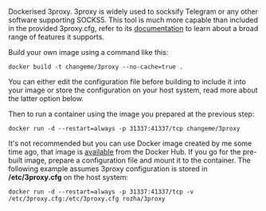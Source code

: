 Dockerised 3proxy.  3proxy is widely used to socksify Telegram or any other software supporting SOCKS5.  This tool is much more capable than included in the provided 3proxy.cfg, refer to its [documentation](https://3proxy.ru/documents) to learn about a broad range of features it supports.

Build your own image using a command like this:

`docker build -t changeme/3proxy --no-cache=true .`

You can either edit the configuration file before building to include it into your image or store the configuration on your host system, read more about the latter option below.

Then to run a container using the image you prepared at the previous step:

`docker run -d --restart=always -p 31337:41337/tcp changeme/3proxy`

It's not recommended but you can use Docker image created by me some time ago, that image is [available](https://hub.docker.com/r/rozha/3proxy) from the Docker Hub.  If you go for the pre-built image, prepare a configuration file and mount it to the container.  The following example assumes 3proxy configuration is stored in **/etc/3proxy.cfg** on the host system:

`docker run -d --restart=always -p 31337:41337/tcp -v /etc/3proxy.cfg:/etc/3proxy.cfg rozha/3proxy`
